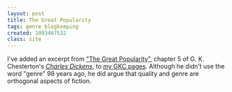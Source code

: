 ```yaml
---
layout: post
title: The Great Popularity
tags: genre blogkeeping
created: 1093467532
class: site
---
```

 I've added an excerpt from ["The Great Popularity"](http://www.mcdemarco.net/gkc/quotes/popularity.html), chapter 5 of G. K. Chesterton's [_Charles Dickens_](http://www.readprint.com/work-397/Gilbert-Keith-Chesterton), to [my GKC pages](http://www.mcdemarco.net/gkc/).  Although he didn't use the word "genre" 98 years ago, he did argue that quality and genre are orthogonal aspects of fiction.
